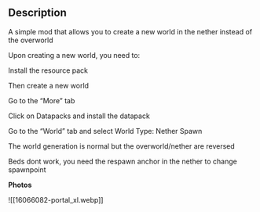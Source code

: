 
## Description

A simple mod that allows you to create a new world in the nether instead of the overworld

Upon creating a new world, you need to:


Install the resource pack

Then create a new world

Go to the “More” tab

Click on Datapacks and install the datapack




Go to the “World” tab and select World Type: Nether Spawn

The world generation is normal but the overworld/nether are reversed

Beds dont work, you need the respawn anchor in the nether to change spawnpoint

**Photos**

![[16066082-portal_xl.webp]]